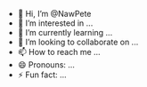 - 👋 Hi, I’m @NawPete
- 👀 I’m interested in ...
- 🌱 I’m currently learning ...
- 💞️ I’m looking to collaborate on ...
- 📫 How to reach me ...
- 😄 Pronouns: ...
- ⚡ Fun fact: ...

<!---
NawPete/NawPete is a ✨ special ✨ repository because its `README.md` (this file) appears on your GitHub profile.
You can click the Preview link to take a look at your changes.
--->
